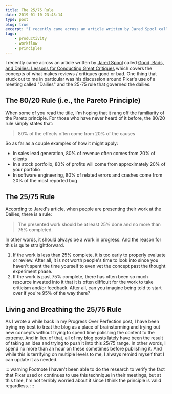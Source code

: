 ```yaml
---
title: The 25/75 Rule
date: 2019-01-10 23:43:14
type: post
blog: true
excerpt: "I recently came across an article written by Jared Spool called Good, Bads, and Dailies: Lessons for Conducting Great Critiques which covers the concepts of what makes reviews / critiques good or bad. One thing that stuck out to me in particular was his discussion around Pixar's use of a meeting called Dailies and the 25-75 rule that governed the dailies."
tags:
    - productivity
    - workflow
    - principles
---
```


I recently came across an article written by [Jared Spool](https://twitter.com/jmspool) called [Good, Bads, and Dailies: Lessons for Conducting Great Critiques](https://articles.uie.com/great_critiques/) which covers the concepts of what makes reviews / critiques good or bad. One thing that stuck out to me in particular was his discussion around Pixar's use of a meeting called "Dailies" and the 25-75 rule that governed the dailies.

## The 80/20 Rule (i.e., the Pareto Principle)

When some of you read the title, I'm hoping that it rang off the familiarity of the Pareto principle. For those who have never heard of it before, the 80/20 rule simply states that:

> 80% of the effects often come from 20% of the causes

So as far as a couple examples of how it might apply:

- In sales lead generation, 80% of revenue often comes from 20% of clients
- In a stock portfolio, 80% of profits will come from approximately 20% of your porfolio
- In software engineering, 80% of related errors and crashes come from 20% of the most reported bug

## The 25/75 Rule

According to Jared's article, when people are presenting their work at the Dailies, there is a rule:

> The presented work should be at least 25% done and no more than 75% completed.

In other words, it should always be a work in progress. And the reason for this is quite straightforward.

1. If the work is less than 25% complete, it is too early to properly evaluate or review. After all, it is not worth people's time to look into since you haven't spent the time yourself to even vet the concept past the thought experiment phase.
1. If the work is past 75% complete, there has often been so much resource invested into it that it is often difficult for the work to take criticism and/or feedback. After all, can you imagine being told to start over if you're 95% of the way there?

## Living and Breathing the 25/75 Rule

As I wrote a while back in my Progress Over Perfection post, I have been trying my best to treat the blog as a place of brainstorming and trying out new concepts without trying to spend time polishing the content to the extreme. And in lieu of that, all of my blog posts lately have been the result of taking an idea and trying to push it into this 25/75 range. In other words, I spend no more than an hour on these sometimes before publishing it. And while this is terrifying on multiple levels to me, I always remind myself that I can update it as needed.

::: warning Footnote
I haven't been able to do the research to verify the fact that Pixar used or continues to use this technique in their meetings, but at this time, I'm not terribly worried about it since I think the principle is valid regardless.
:::
